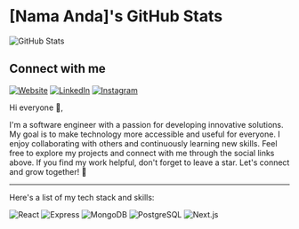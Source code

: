 # [Nama Anda]'s GitHub Stats

![GitHub Stats](https://github-readme-stats.vercel.app/api?username=rakhazufar&show_icons=true&hide_border=true&theme=dark)

## Connect with me

[![Website](https://img.shields.io/badge/-Website-000000?style=flat-square&logo=internet-explorer&logoColor=white&link=https://rakhazufar.com)](https://rakhazufar.com)
[![LinkedIn](https://img.shields.io/badge/-LinkedIn-blue?style=flat-square&logo=Linkedin&logoColor=white&link=https://www.linkedin.com/in/yourusername/)](https://www.linkedin.com/in/rakhazufar/)
[![Instagram](https://img.shields.io/badge/-Instagram-E4405F?style=flat-square&logo=Instagram&logoColor=white&link=https://www.instagram.com/yourusername)](https://www.instagram.com/rakhazufar)

Hi everyone 👋,

I'm a software engineer with a passion for developing innovative solutions. My goal is to make technology more accessible and useful for everyone. I enjoy collaborating with others and continuously learning new skills. Feel free to explore my projects and connect with me through the social links above. If you find my work helpful, don't forget to leave a star. Let's connect and grow together! 🌟

---

Here's a list of my tech stack and skills:

![React](https://img.shields.io/badge/-React-61DAFB?style=flat-square&logo=react&logoColor=white)
![Express](https://img.shields.io/badge/-Express-000000?style=flat-square&logo=express&logoColor=white)
![MongoDB](https://img.shields.io/badge/-MongoDB-47A248?style=flat-square&logo=mongodb&logoColor=white)
![PostgreSQL](https://img.shields.io/badge/-PostgreSQL-336791?style=flat-square&logo=postgresql&logoColor=white)
![Next.js](https://img.shields.io/badge/-Next.js-000000?style=flat-square&logo=nextdotjs&logoColor=white)
